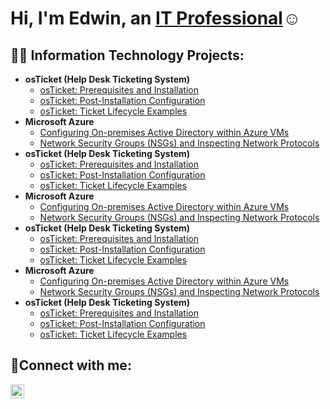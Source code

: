 <h1>Hi, I'm Edwin, an <a href="https://linkedin.com/in/Josh">IT Professional</a>☺</h1>

<h2>👨‍💻 Information Technology Projects:</h2>

- <b>osTicket (Help Desk Ticketing System)</b>
  - [osTicket: Prerequisites and Installation](https://github.com/Edwin-IT/osticket-prereqs)
  - [osTicket: Post-Installation Configuration](https://github.com/Edwin-IT/Edwin-ITpost-install-config)
  - [osTicket: Ticket Lifecycle Examples](https://github.com/Edwin-IT/ticket-lifecycle)
- <b>Microsoft Azure</b>
  - [Configuring On-premises Active Directory within Azure VMs](https://github.com/Edwin-IT/configure-ad)
  - [Network Security Groups (NSGs) and Inspecting Network Protocols](https://github.com/Edwin-IT/azure-network-protocols)
- <b>osTicket (Help Desk Ticketing System)</b>
  - [osTicket: Prerequisites and Installation](https://github.com/Edwin-IT/osticket-prereqs)
  - [osTicket: Post-Installation Configuration](https://github.com/Edwin-IT/Edwin-ITpost-install-config)
  - [osTicket: Ticket Lifecycle Examples](https://github.com/Edwin-IT/ticket-lifecycle)
- <b>Microsoft Azure</b>
  - [Configuring On-premises Active Directory within Azure VMs](https://github.com/Edwin-IT/configure-ad)
  - [Network Security Groups (NSGs) and Inspecting Network Protocols](https://github.com/Edwin-IT/azure-network-protocols)
- <b>osTicket (Help Desk Ticketing System)</b>
  - [osTicket: Prerequisites and Installation](https://github.com/Edwin-IT/osticket-prereqs)
  - [osTicket: Post-Installation Configuration](https://github.com/Edwin-IT/Edwin-ITpost-install-config)
  - [osTicket: Ticket Lifecycle Examples](https://github.com/Edwin-IT/ticket-lifecycle)
- <b>Microsoft Azure</b>
  - [Configuring On-premises Active Directory within Azure VMs](https://github.com/Edwin-IT/configure-ad)
  - [Network Security Groups (NSGs) and Inspecting Network Protocols](https://github.com/Edwin-IT/azure-network-protocols)
- <b>osTicket (Help Desk Ticketing System)</b>
  - [osTicket: Prerequisites and Installation](https://github.com/Edwin-IT/osticket-prereqs)
  - [osTicket: Post-Installation Configuration](https://github.com/Edwin-IT/Edwin-ITpost-install-config)
  - [osTicket: Ticket Lifecycle Examples](https://github.com/Edwin-IT/ticket-lifecycle)

<h2>🤳Connect with me:</h2>

[<img align="left" alt="Josh | LinkedIn" width="22px" src="https://cdn.jsdelivr.net/npm/simple-icons@v3/icons/linkedin.svg" />][linkedin]

[linkedin]: https://linkedin.com/in/Josh
